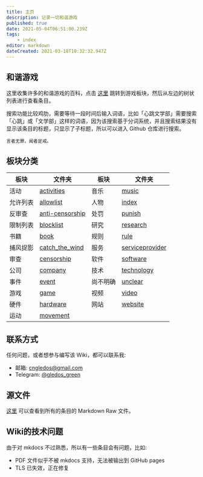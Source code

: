 ```yaml
---
title: 主页
description: 记录一切和谐游戏
published: true
date: 2021-05-04T06:51:00.239Z
tags:
    - index
editor: markdown
dateCreated: 2021-03-18T10:32:32.947Z
---
```


## 和谐游戏

这里收集许多的和谐游戏的百科，点击 [这里](/game/game.md) 跳转到游戏板块，然后从左边的树状列表进行查看条目。

搜索功能比较鸡肋，需要等待一段时间后输入词语，比如「心跳文学部」需要搜索「心跳」或「文学部」这样的词语，因为该搜索基于分词系统，并且搜索结果没有显示该条目的标题，只显示了子标题，所以可以进入 Github 仓库进行搜索。

    言者无罪，闻者足戒。

## 板块分类

| 板块     | 文件夹                                                 | 板块     | 文件夹                                                 |
| -------- | ------------------------------------------------------ | -------- | ------------------------------------------------------ |
| 活动     | [activities](/activities/activities.md)                | 音乐     | [music](/music/music.md)                               |
| 允许列表 | [allowlist](/allowlist/allowlist.md)                   | 人物     | [index](people/index.md)                            |
| 反审查   | [anti-censorship](/anti-censorship/anti-censorship.md) | 处罚     | [punish](/punish/punish.md)                            |
| 限制列表 | [blocklist](/blocklist/blocklist.md)                   | 研究     | [research](/research/research.md)                      |
| 书籍     | [book](/book/book.md)                                  | 规则     | [rule](/rule/rule.md)                                  |
| 捕风捉影 | [catch_the_wind](/catch_the_wind/catch_the_wind.md)    | 服务     | [serviceprovider](/serviceprovider/serviceprovider.md) |
| 审查     | [censorship](/censorship/censorship.md)                | 软件     | [software](/software/software.md)                      |
| 公司     | [company](/company/company.md)                         | 技术     | [technology](/technology/technology.md)                |
| 事件     | [event](/event/event.md)                               | 尚不明确 | [unclear](/unclear/unclear.md)                         |
| 游戏     | [game](/game/game.md)                                  | 视频     | [video](/video/video.md)                               |
| 硬件     | [hardware](/hardware/hardware.md)                      | 网站     | [website](/website/website.md)                         |
| 运动     | [movement](/movement/movement.md)                      |          |                                                        |

## 联系方式

任何问题，或者想参与编写该 Wiki，都可以联系我:

+ 邮箱: cngledos@gmail.com
+ Telegram: [@gledos_green](https://t.me/gledos_green)

## 源文件

[这里](https://github.com/gledos/ggame) 可以查看到所有的条目的 Markdown Raw 文件。

## Wiki的技术问题

由于对 mkdocs 不过熟悉，所以有一些条目会有问题，比如:

+ PDF 文件似乎不被 mkdocs 支持，无法被输出到 GitHub pages
+ TLS 已失效，正在修复
